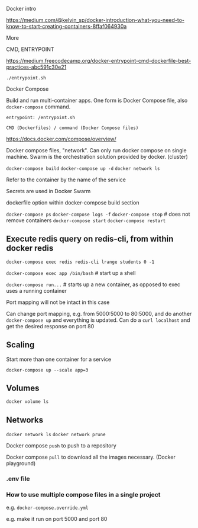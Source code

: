 Docker intro

https://medium.com/@kelvin_sp/docker-introduction-what-you-need-to-know-to-start-creating-containers-8ffaf064930a


More

CMD, ENTRYPOINT

https://medium.freecodecamp.org/docker-entrypoint-cmd-dockerfile-best-practices-abc591c30e21

`./entrypoint.sh`


Docker Compose

Build and run multi-container apps. One form is Docker Compose file, also `docker-compose` command.

`entrypoint: /entrypoint.sh`

`CMD (Dockerfiles) / command (Docker Compose files)`

https://docs.docker.com/compose/overview/

Docker compose files, "network".
Can only run docker compose on single machine.
Swarm is the orchestration solution provided by docker. (cluster)

`docker-compose build`
`docker-compose up -d`
`docker network ls`

Refer to the container by the name of the service

Secrets are used in Docker Swarm

dockerfile option within docker-compose build section

`docker-compose ps`
`docker-compose logs -f`
`docker-compose stop` # does not remove containers
`docker-compose start`
`docker-compose restart`

## Execute redis query on redis-cli, from within docker redis

`docker-compose exec redis redis-cli lrange students 0 -1`

`docker-compose exec app /bin/bash` # start up a shell

`docker-compose run...` # starts up a new container, as opposed to exec uses a running container

Port mapping will not be intact in this case

Can change port mapping, e.g. from 5000:5000 to 80:5000, and do another `docker-compose up` and everything is updated.
Can do a `curl localhost` and get the desired response on port 80

## Scaling

Start more than one container for a service

`docker-compose up --scale app=3`

## Volumes

`docker volume ls`


## Networks

`docker network ls`
`docker network prune`

Docker compose `push` to push to a repository

Docker compose `pull` to download all the images necessary. (Docker playground)

### .env file



### How to use multiple compose files in a single project

e.g. `docker-compose.override.yml`

e.g. make it run on port 5000 and port 80
